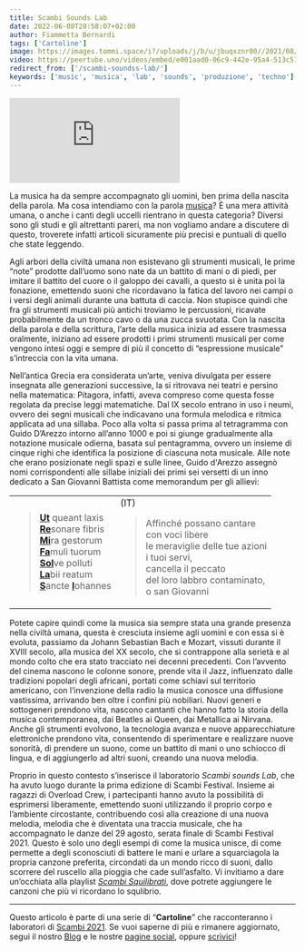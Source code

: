 ```yaml
---
title: Scambi Sounds Lab
date: 2022-06-08T20:58:07+02:00
author: Fiammetta Bernardi
tags: ['Cartoline']
image: https://images.tommi.space/i?/uploads/j/b/u/jbuqxznr00//2021/08/28/20210828124210-c13f19b2-me.jpg
video: https://peertube.uno/videos/embed/e001aad0-06c9-442e-95a4-513c5171ecd2
redirect_from: ['/scambi-soundss-lab/']
keywords: ['music', 'musica', 'lab', 'sounds', 'produzione', 'techno']
---
```

<div class='embed-container'><iframe title='Scambi Sounds Lab — Cartolina' src='https://peertube.uno/videos/embed/e001aad0-06c9-442e-95a4-513c5171ecd2?title=0&amp;warningTitle=0' allowfullscreen='' sandbox='allow-same-origin allow-scripts allow-popups' frameborder='0'></iframe></div>

La musica ha da sempre accompagnato gli uomini, ben prima della nascita della parola. Ma cosa intendiamo con la parola [musica](https://www.treccani.it/vocabolario/musica)? È una mera attività umana, o anche i canti degli uccelli rientrano in questa categoria? Diversi sono gli studi e gli altrettanti pareri, ma non vogliamo andare a discutere di questo, troverete infatti articoli sicuramente più precisi e puntuali di quello che state leggendo.

Agli arbori della civiltà umana non esistevano gli strumenti musicali, le prime “note” prodotte dall’uomo sono nate da un battito di mani o di piedi, per imitare il battito del cuore o il galoppo dei cavalli, a questo si è unita poi la fonazione, emettendo suoni che ricordavano la fatica del lavoro nei campi o i versi degli animali durante una battuta di caccia. Non stupisce quindi che fra gli strumenti musicali più antichi troviamo le percussioni, ricavate probabilmente da un tronco cavo o da una zucca svuotata. Con la nascita della parola e della scrittura, l’arte della musica inizia ad essere trasmessa oralmente, iniziano ad essere prodotti i primi strumenti musicali per come vengono intesi oggi e sempre di più il concetto di “espressione musicale” s’intreccia con la vita umana.

Nell’antica Grecia era considerata un’arte, veniva divulgata per essere insegnata alle generazioni successive, la si ritrovava nei teatri e persino nella matematica: Pitagora, infatti, aveva compreso come questa fosse regolata da precise leggi matematiche. Dal IX secolo entrano in uso i neumi, ovvero dei segni musicali che indicavano una formula melodica e ritmica applicata ad una sillaba. Poco alla volta si passa prima al tetragramma con Guido D’Arezzo intorno all’anno 1000 e poi si giunge gradualmente alla notazione musicale odierna, basata sul pentagramma, ovvero un insieme di cinque righi che identifica la posizione di ciascuna nota musicale. Alle note che erano posizionate negli spazi e sulle linee, Guido d'Arezzo assegnò nomi corrispondenti alle sillabe iniziali dei primi sei versetti di un inno dedicato a San Giovanni Battista come memorandum per gli allievi:

<table>
<tbody>
<tr>
<td><blockquote lang='la'><strong><a href='https://it.wikipedia.org/wiki/Ut_(nota)' title='Ut (nota)'>Ut</a></strong> queant laxis<br />
<strong><a href='https://it.wikipedia.org/wiki/Re_(nota)' title='Re (nota)'>Re</a></strong>sonare fibris<br />
<strong><a href='https://it.wikipedia.org/wiki/Mi_(nota)' title='Mi (nota)'>Mi</a></strong>ra gestorum<br />
<strong><a href='https://it.wikipedia.org/wiki/Fa_(nota)' title='Fa (nota)'>Fa</a></strong>muli tuorum<br />
<strong><a href='https://it.wikipedia.org/wiki/Sol_(nota)' title='Sol (nota)'>Sol</a></strong>ve polluti<br />
<strong><a href='https://it.wikipedia.org/wiki/La_(nota)' title='La (nota)'>La</a></strong>bii reatum<br />
<strong><a href='https://it.wikipedia.org/wiki/Si_(nota)' title='Si (nota)'>S</a></strong>ancte <strong><a href='https://it.wikipedia.org/wiki/Si_(nota)' title='Si (nota)'>I</a></strong>ohannes</blockquote></td>
<td>(IT)<blockquote>Affinché possano cantare<br />
con voci libere<br />
le meraviglie delle tue azioni<br />
i tuoi servi,<br />
cancella il peccato<br />
del loro labbro contaminato,<br />
o san Giovanni</blockquote></td>
</tr>
</tbody>
</table>

Potete capire quindi come la musica sia sempre stata una grande presenza nella civiltà umana, questa è cresciuta insieme agli uomini e con essa si è evoluta, passiamo da Johann Sebastian Bach e Mozart, vissuti durante il XVIII secolo, alla musica del XX secolo, che si contrappone alla serietà e al mondo colto che era stato tracciato nei decenni precedenti. Con l’avvento del cinema nascono le colonne sonore, prende vita il Jazz, influenzato dalle tradizioni popolari degli africani, portati come schiavi sul territorio americano, con l’invenzione della radio la musica conosce una diffusione vastissima, arrivando ben oltre i confini più nobiliari. Nuovi generi e sottogeneri prendono vita, nascono cantanti che hanno fatto la storia della musica contemporanea, dai Beatles ai Queen, dai Metallica ai Nirvana. Anche gli strumenti evolvono, la tecnologia avanza e nuove apparecchiature elettroniche prendono vita, consentendo di sperimentare e realizzare nuove sonorità, di prendere un suono, come un battito di mani o uno schiocco di lingua, e di aggiungerlo ad altri suoni, creando una nuova melodia.

Proprio in questo contesto s’inserisce il laboratorio <cite>Scambi sounds Lab</cite>, che ha avuto luogo durante la prima edizione di Scambi Festival. Insieme ai ragazzi di Overload Crew, i partecipanti hanno avuto la possibilità di esprimersi liberamente, emettendo suoni utilizzando il proprio corpo e l’ambiente circostante, contribuendo così alla creazione di una nuova melodia, melodia che è diventata una traccia musicale, che ha accompagnato le danze del 29 agosto, serata finale di Scambi Festival 2021. Questo è solo uno degli esempi di come la musica unisce, di come permette a degli sconosciuti di battere le mani e urlare a squarciagola la propria canzone preferita, circondati da un mondo ricco di suoni, dallo scorrere del ruscello alla pioggia che cade sull’asfalto. Vi invitiamo a dare un’occhiata alla playlist [<cite>Scambi Squilibrati</cite>](https://open.spotify.com/playlist/7akeaMYuGlWDnz7gJwVjaR), dove potrete aggiungere le canzoni che più vi ricordano lo squlibrio.

---

Questo articolo è parte di una serie di “**Cartoline**” che racconteranno i laboratori di [Scambi 2021](/2021 'Edizione 2021'). Se vuoi saperne di più e rimanere aggiornato, segui il nostro [Blog](/blog 'Scambi di Parole - il blog di Scambi Festival') e le nostre [pagine social](https://instagram.com/scambifestival '@scambifestival su Instagram'), oppure <a href='mailto:staff@scambi.org' target='_blank' title='Scrivici un’email'>scrivici</a>!

